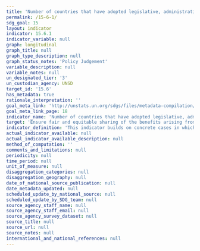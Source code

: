 ```yaml
---
title: 'Number of countries that have adopted legislative, administrative and policy frameworks to ensure fair and equitable sharing of benefits'
permalink: /15-6-1/
sdg_goal: 15
layout: indicator
indicator: 15.6.1
indicator_variable: null
graph: longitudinal
graph_title: null
graph_type_description: null
graph_status_notes: 'Policy Judgement'
variable_description: null
variable_notes: null
un_designated_tier: '3'
un_custodian_agency: UNSD
target_id: '15.6'
has_metadata: true
rationale_interpretation: ''
goal_meta_link: 'http://unstats.un.org/sdgs/files/metadata-compilation/Metadata-Goal-15.pdf'
goal_meta_link_page: 18
indicator_name: 'Number of countries that have adopted legislative, administrative and policy frameworks to ensure fair and equitable sharing of benefits'
target: 'Ensure fair and equitable sharing of the benefits arising from the utilization of genetic resources and promote appropriate access to such resources.'
indicator_definition: 'This indicator builds on concrete cases in which agreement has been reached on the transfer of genetic resources between the resource provider and the resource recipient, including on how benefits arising from the use of the genetic resources will be shared. Parties to the Nagoya Protocol on Access to Genetic Resources and the Fair and Equitable Sharing of Benefits Arising from their Utilization to the Convention on Biological Diversity (Nagoya Protocol) that subject access to genetic resources to prior informed consent are obliged under Article 6 (3)e of the Nagoya Protocol to issue a "permit or its equivalent as evidence of the decision to grant prior informed consent and of the establishment of mutually agreed terms." The ABS Clearinghouse will make permits available online: https://absch.cbd.int/. The Standard Material Transfer Agreement (SMTA) is a mandatory contract that Parties to the International Treaty on Plant Genetic Resources for Food and Agriculture (International Treaty) have agreed to use whenever plant genetic resources falling under the Treaty''s Access and Benefit-sharing mechanism are made available. The SMTA defines the conditions of use of the plant genetic resources as well as the benefitsharing conditions. According to the SMTA providers shall inform the Governing Body about the Standard Material Transfer Agreements entered into. In addition, recipients who transfer resources received under a SMTA to third parties shall do so under the terms and conditions of the SMTA and shall notify the Governing Body. SMTAs are stored in the Data Store of the International Treaty. As of 21 August 2015, the Data Store has recorded 34,898 SMTAs from providers located in 30 countries, distributing material to recipients based in 172 countries. (https://mls.planttreaty.org/itt/index.php?r=stats/pubStats). It should be noted that the number of permits or their equivalents and the number of SMTAs does not necessarily equal the number of samples/ accessions made available. Many permits/ SMTAs cover a large number of samples/ accessions.'
actual_indicator_available: null
actual_indicator_available_description: null
method_of_computation: ''
comments_and_limitations: null
periodicity: null
time_period: null
unit_of_measure: null
disaggregation_categories: null
disaggregation_geography: null
date_of_national_source_publication: null
date_metadata_updated: null
scheduled_update_by_national_source: null
scheduled_update_by_SDG_team: null
source_agency_staff_name: null
source_agency_staff_email: null
source_agency_survey_dataset: null
source_title: null
source_url: null
source_notes: null
international_and_national_references: null
---
```

